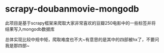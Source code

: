 # scrapy-doubanmovie-mongodb
此项目是基于scrapy框架来爬取大家非常喜欢的豆瓣250电影中的一些标签并将结果写入mongodb数据库

总体实现比较中规中矩，爬取难度也不大~有意思的是其中的四部被hx了，不要问我是那四部~
